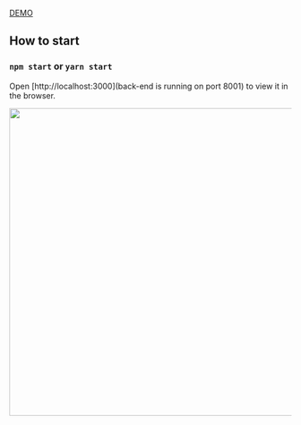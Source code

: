 <a href="https://bs.hiepnguyen.site/">DEMO</a>

## How to start
### `npm start` or `yarn start`
Open [http://localhost:3000](back-end is running on port 8001) to view it in the browser.
<p>
  <img width="550" src="https://res.cloudinary.com/uethehe/image/upload/v1644845931/soccer2_e4exs6.png"/>
</p>
